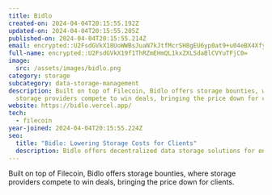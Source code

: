 ```yaml
---
title: Bidlo
created-on: 2024-04-04T20:15:55.192Z
updated-on: 2024-04-04T20:15:55.205Z
published-on: 2024-04-04T20:15:55.214Z
email: encrypted::U2FsdGVkX18UoWWBsJuaN7kJtfMcrSH8gEU6yp0at9+u04eBX4Xfy2H2CkPEHU6y
full-name: encrypted::U2FsdGVkX19f1ThRZmEHmQL1kxZXLSdaBlCVYuTFjC0=
image:
  src: /assets/images/bidlo.png
category: storage
subcategory: data-storage-management
description: Built on top of Filecoin, Bidlo offers storage bounties, where
  storage providers compete to win deals, bringing the price down for clients.
website: https://bidlo.vercel.app/
tech:
  - filecoin
year-joined: 2024-04-04T20:15:55.224Z
seo:
  title: "Bidlo: Lowering Storage Costs for Clients"
  description: Bidlo offers decentralized data storage solutions for enterprises.
---
```


Built on top of Filecoin, Bidlo offers storage bounties, where storage providers compete to win deals, bringing the price down for clients.
